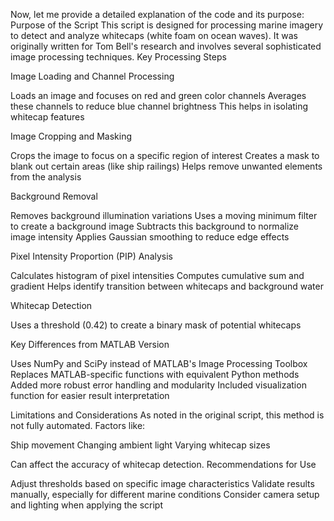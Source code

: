 Now, let me provide a detailed explanation of the code and its purpose:
Purpose of the Script
This script is designed for processing marine imagery to detect and analyze whitecaps (white foam on ocean waves). It was originally written for Tom Bell's research and involves several sophisticated image processing techniques.
Key Processing Steps

Image Loading and Channel Processing

Loads an image and focuses on red and green color channels
Averages these channels to reduce blue channel brightness
This helps in isolating whitecap features


Image Cropping and Masking

Crops the image to focus on a specific region of interest
Creates a mask to blank out certain areas (like ship railings)
Helps remove unwanted elements from the analysis


Background Removal

Removes background illumination variations
Uses a moving minimum filter to create a background image
Subtracts this background to normalize image intensity
Applies Gaussian smoothing to reduce edge effects


Pixel Intensity Proportion (PIP) Analysis

Calculates histogram of pixel intensities
Computes cumulative sum and gradient
Helps identify transition between whitecaps and background water


Whitecap Detection

Uses a threshold (0.42) to create a binary mask of potential whitecaps



Key Differences from MATLAB Version

Uses NumPy and SciPy instead of MATLAB's Image Processing Toolbox
Replaces MATLAB-specific functions with equivalent Python methods
Added more robust error handling and modularity
Included visualization function for easier result interpretation

Limitations and Considerations
As noted in the original script, this method is not fully automated. Factors like:

Ship movement
Changing ambient light
Varying whitecap sizes

Can affect the accuracy of whitecap detection.
Recommendations for Use

Adjust thresholds based on specific image characteristics
Validate results manually, especially for different marine conditions
Consider camera setup and lighting when applying the script